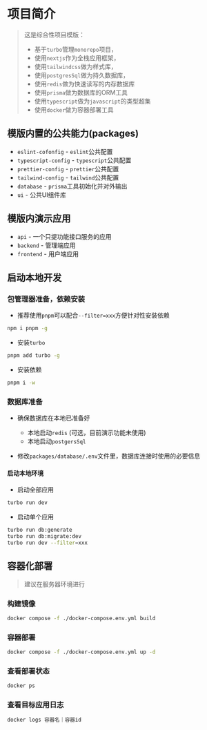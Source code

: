 # 项目简介
> 这是综合性项目模版：
> * 基于`turbo`管理`monorepo`项目，
> * 使用`nextjs`作为全栈应用框架，
> * 使用`tailwindcss`做为样式库，
> * 使用`postgresSql`做为持久数据库，
> * 使用`redis`做为快速读写的内存数据库
> * 使用`prisma`做为数据库的ORM工具
> * 使用`typescript`做为`javascript`的类型超集
> * 使用`docker`做为容器部署工具

## 模版内置的公共能力(packages)
* `eslint-cofonfig` - `eslint`公共配置
* `typescript-config` - `typescript`公共配置
* `prettier-config` - `prettier`公共配置
* `tailwind-config` - `tailwind`公共配置
* `database` - `prisma`工具初始化并对外输出
* `ui` - 公共UI组件库

## 模版内演示应用
* `api` - 一个只提功能接口服务的应用
* `backend` - 管理端应用
* `frontend` - 用户端应用


## 启动本地开发

### 包管理器准备，依赖安装
* 推荐使用`pnpm`可以配合`--filter=xxx`方便针对性安装依赖
```sh
npm i pnpm -g
```
* 安装`turbo`
```sh
pnpm add turbo -g
```
* 安装依赖
```sh
pnpm i -w
```

### 数据库准备
* 确保数据库在本地已准备好
  * 本地启动`redis`  (可选，目前演示功能未使用)
  * 本地启动`postgersSql`

* 修改`packages/database/.env`文件里，数据库连接时使用的必要信息

#### 启动本地环境

* 启动全部应用
```sh
turbo run dev
```
* 启动单个应用
```sh
turbo run db:generate
turbo run db:migrate:dev
turbo run dev --filter=xxx
```


## 容器化部署
> 建议在服务器环境进行

### 构建镜像
```sh
docker compose -f ./docker-compose.env.yml build
```

### 容器部署
```sh
docker compose -f ./docker-compose.env.yml up -d
```

### 查看部署状态
```sh
docker ps
```

### 查看目标应用日志
```sh
docker logs 容器名｜容器id
```
